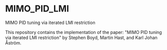 # MIMO_PID_LMI
MIMO PID tuning via iterated LMI restriction

This repository contains the implementation of the paper: "MIMO PID tuning via iterated LMI restriction" by Stephen Boyd, Martin Hast, and Karl Johan Åström.